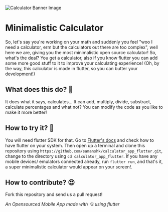 ![Calculator Banner Image](https://cdn.discordapp.com/attachments/760805005124567073/760805113416646656/calculator-img.png)

# Minimalistic Calculator

So, let's say you're working on your math and suddenly you feel "woo I need a calculator, erm but the calculators out there are too complex", well here we are, giving you the most minimalistic open source calculator! So, what's the deal? You get a calculator, also if you know flutter you can add some more good stuff to it to improve your calculating experience! (Oh, by the way, this calculator is made in flutter, so you can butter your development!)

## What does this do? 🤔

It does what it says, calculates... It can add, multiply, divide, substract, calculate percentages and what not? You can modify the code as you like to make it more better!

## How to try it? 🤩

You will need flutter SDK for that. Go to [Flutter's docs](https://flutter.dev/docs/) and check how to have flutter on your system. 
Then open up a terminal and clone this repository using  `https://github.com/samanshk/calculator_app_flutter.git`, change to the directory using `cd calculator_app_flutter`. If you have any mobile devices/ emulators connected already, run `flutter run`, and that's it, a super minimalistic calculator would appear on your screen!.

## How to contribute? 😍

Fork this repository and send us a pull request! 

_An Opensourced Mobile App made with 💘 using flutter_
